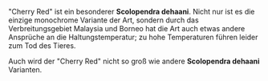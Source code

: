 "Cherry Red" ist ein besonderer **Scolopendra dehaani**. Nicht nur ist es die einzige monochrome Variante der Art, sondern durch das Verbreitungsgebiet Malaysia und Borneo hat die Art auch etwas andere Ansprüche an die Haltungstemperatur; zu hohe Temperaturen führen leider zum Tod des Tieres.

Auch wird der "Cherry Red" nicht so groß wie andere **Scolopendra dehaani** Varianten.

<!-- Offizielle Beschreibung der Variante {{<fn "Siriwut, 2016" 2016-siriwut>}}:  
Alle Abschnitte, einschließlich des Kopfpanzers, sind rötlich-braun. Die Fühler sind ebenfalls rötlich-braun. Die Seiten des Körpers haben eine blassgraue Haut, alle seitlichen Teile sind bräunlich. Die Beine von 1 bis 18 sind gelblich, Schienbeine und Fußgelenke sind rötlich-braun. Das 20. Bein und die letzten Beine sind komplett rötlich-braun. -->

<!--Mehr Informationen über Scolopendra dehaani und seine Farbvarianten auf der [Übersichtsseite der Art](..). -->

